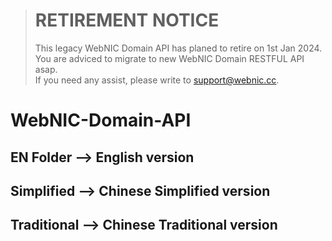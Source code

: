 > # RETIREMENT NOTICE
> This legacy WebNIC Domain API has planed to retire on 1st Jan 2024.<br>
> You are adviced to migrate to new WebNIC Domain RESTFUL API asap.<br>
> If you need any assist, please write to support@webnic.cc.

# WebNIC-Domain-API

## EN Folder --> English version
## Simplified --> Chinese Simplified version
## Traditional --> Chinese Traditional version
